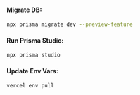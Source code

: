 #### Migrate DB:

```bash
npx prisma migrate dev --preview-feature
```

#### Run Prisma Studio:

```bash
npx prisma studio
```

#### Update Env Vars:

```bash
vercel env pull
```
